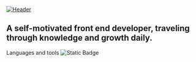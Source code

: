 [![Header](https://github.com/whiteechocolatee/whiteechocolatee/blob/main/assets/gh-banner.png)](https://www.linkedin.com/in/whiiteechocolatee/)

## A self-motivated front end developer, traveling through knowledge and growth daily.

Languages and tools
![Static Badge](https://img.shields.io/badge/JavaScript?style=flat&logo=javascript&logoColor=242424&color=CAFB74)

